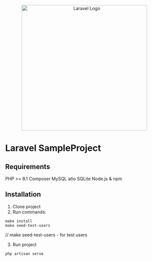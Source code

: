 <p align="center"><a href="https://laravel.com" target="_blank"><img src="https://raw.githubusercontent.com/laravel/art/master/logo-lockup/5%20SVG/2%20CMYK/1%20Full%20Color/laravel-logolockup-cmyk-red.svg" width="400" alt="Laravel Logo"></a></p>

# Laravel SampleProject

## Requirements
PHP >= 8.1
Composer
MySQL або SQLite
Node.js & npm

## Installation

1. Clone project
2. Run commands:
```
make install
make seed-test-users 
```
// make seed-test-users - for test users

3. Run project
```
php artisan serve
```
